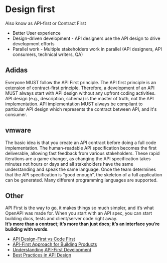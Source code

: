 # Design first

Also know as API-first or Contract First

- Better User experience
- Design-driven development - API designers use the API design to drive development efforts
- Parallel work - Multiple stakeholders work in parallel (API designers, API consumers, technical writers, QA)

## Adidas

Everyone MUST follow the API First principle.
The API first principle is an extension of contract-first principle. Therefore, a development of an API MUST always start with API design without any upfront coding activities.
API design (e.g., description, schema) is the master of truth, not the API implementation.
API implementation MUST always be compliant to particular API design which represents the contract between API, and it's consumer.

## vmware

The basic idea is that you create an API contract before doing a full code implementation. The human-readable API specification becomes the first deliverable, allowing fast feedback from various stakeholders. These rapid iterations are a game changer, as changing the API specification takes minutes not hours or days and all stakeholders have the same understanding and speak the same language. Once the team determines that the API specification is “good enough”, the skeleton of a full application can be generated. Many different programming languages are supported.

## Other

API First is the way to go, it makes things so much simpler, and it’s what OpenAPI was made for. When you start with an API spec, you can start building docs, tests and client/server code right away.<br>
**It’s more than a contract; it’s more than just docs; it’s an interface you’re building with words**.

<RRead>

- [API Design-First vs Code First](https://apisyouwonthate.com/blog/api-design-first-vs-code-first "API Design-First vs Code First")
- [API-First Approach for Building Products](https://swagger.io/resources/articles/adopting-an-api-first-approach/ "API-First Approach")
- [Understanding API-First Development](https://tanzu.vmware.com/developer/guides/microservices/api-first-development/)
- [Best Practices in API Design](https://swagger.io/resources/articles/best-practices-in-api-design/)

</RRead>
